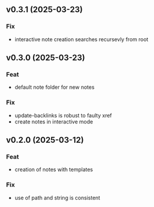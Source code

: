 ## v0.3.1 (2025-03-23)

### Fix

- interactive note creation searches recursevly from root

## v0.3.0 (2025-03-23)

### Feat

- default note folder for new notes

### Fix

- update-backlinks is robust to faulty xref
- create notes in interactive mode

## v0.2.0 (2025-03-12)

### Feat

- creation of notes with templates

### Fix

- use of path and string is consistent
